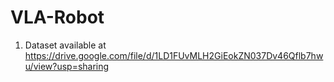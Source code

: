 # VLA-Robot

1. Dataset available at https://drive.google.com/file/d/1LD1FUvMLH2GiEokZN037Dv46Qflb7hwu/view?usp=sharing
